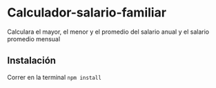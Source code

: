 # Calculador-salario-familiar
Calculara el mayor, el menor y el promedio del salario anual y el salario promedio mensual

## Instalación
Correr en la terminal
`npm install`
